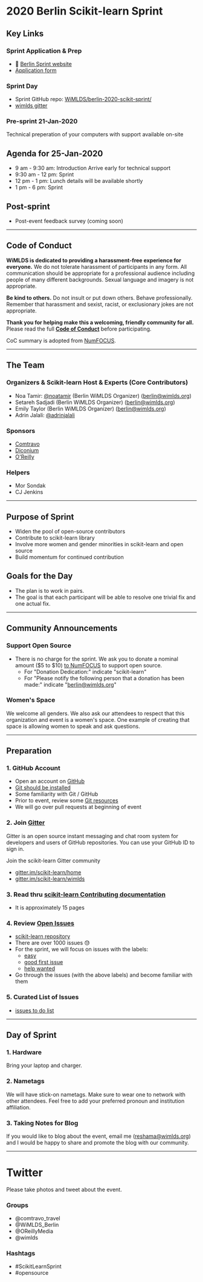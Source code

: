 # 2020 Berlin Scikit-learn Sprint

## Key Links

### Sprint Application & Prep
* :key: [Berlin Sprint website](https://sites.google.com/view/berlinscikitsprint/home) 
* [Application form](https://forms.gle/wcSe7Vyoeuhzxc689)

### Sprint Day
* Sprint GitHub repo: [WiMLDS/berlin-2020-scikit-sprint/](https://github.com/WiMLDS/berlin-2020-scikit-sprint)
* [wimlds gitter](https://gitter.im/scikit-learn/wimlds)

### Pre-sprint 21-Jan-2020
Technical preperation of your computers with support available on-site

## Agenda for 25-Jan-2020
- 9 am - 9:30 am: Introduction Arrive early for technical support
- 9:30 am - 12 pm: Sprint
- 12 pm - 1 pm: Lunch details will be available shortly
- 1 pm - 6 pm: Sprint

## Post-sprint
* Post-event feedback survey (coming soon)

----
## Code of Conduct
**WiMLDS is dedicated to providing a harassment-free experience for everyone.** We do not tolerate harassment of participants in any form. All communication should be appropriate for a professional audience including people of many different backgrounds. Sexual language and imagery is not appropriate.

**Be kind to others.** Do not insult or put down others. Behave professionally. Remember that harassment and sexist, racist, or exclusionary jokes are not appropriate.

**Thank you for helping make this a welcoming, friendly community for all.**  Please read the full [**Code of Conduct**](https://github.com/WiMLDS/starter-kit/wiki/Code-of-conduct) before participating.  

CoC summary is adopted from [NumFOCUS](https://numfocus.org/code-of-conduct).

---
## The Team

### Organizers & Scikit-learn Host & Experts (Core Contributors)
* Noa Tamir:  [@noatamir](https://twitter.com/noatamir) (Berlin WiMLDS Organizer) (berlin@wimlds.org)
* Setareh Sadjadi (Berlin WiMLDS Organizer) (berlin@wimlds.org)
* Emily Taylor (Berlin WiMLDS Organizer) (berlin@wimlds.org)
* Adrin Jalali:  [@adrinjalali](https://twitter.com/adrinjalali)

### Sponsors  
- [Comtravo](https://www.comtravo.com/de/)
- [Diconium](https://diconium.com/)
- [O'Reilly](https://www.oreilly.com/)


### Helpers
* Mor Sondak
* CJ Jenkins

---

## Purpose of Sprint
- Widen the pool of open-source contributors
- Contribute to scikit-learn library
- Involve more women and gender minorities in scikit-learn and open source
- Build momentum for continued contribution


## Goals for the Day
- The plan is to work in pairs. 
- The goal is that each participant will be able to resolve one trivial fix and one actual fix.

---

## Community Announcements

### Support Open Source
- There is no charge for the sprint. We ask you to donate a nominal amount ($5 to $10) [to NumFOCUS](https://numfocus.org/donate) to support open source.
  - For "Donation Dedication:"  indicate "scikit-learn"
  - For "Please notify the following person that a donation has been made:" indicate "berlin@wimlds.org"

### Women's Space
We welcome all genders.  We also ask our attendees to respect that this organization and event is a women's space.  One example of creating that space is allowing women to speak and ask questions.

---

## Preparation

### 1.  GitHub Account
- Open an account on [GitHub](https://github.com/)
- [Git should be installed](https://git-scm.com/book/en/v2/Getting-Started-Installing-Git)
- Some familiarity with Git / GitHub 
- Prior to event, review some [Git resources](https://github.com/reshamas/git-intro-workshop/blob/master/extra_resources/resource_git_tutorials.md) 
- We will go over pull requests at beginning of event

### 2.  Join [Gitter](https://gitter.im)
Gitter is an open source instant messaging and chat room system for developers and users of GitHub repositories.  You can use your GitHub ID to sign in. 

Join the scikit-learn Gitter community
* [gitter.im/scikit-learn/home](https://gitter.im/scikit-learn/home)
* [gitter.im/scikit-learn/wimlds](https://gitter.im/scikit-learn/wimlds)

### 3.  Read thru [scikit-learn Contributing documentation](http://scikit-learn.org/stable/developers/contributing.html)
* It is approximately 15 pages

### 4.  Review [Open Issues](https://github.com/scikit-learn/scikit-learn/issues) 
* [scikit-learn repository](https://github.com/scikit-learn/scikit-learn)
* There are over 1000 issues :sweat:
* For the sprint, we will focus on issues with the labels:  
    - [easy](https://github.com/scikit-learn/scikit-learn/issues?q=is%3Aissue+is%3Aopen+label%3AEasy)
    - [good first issue](https://github.com/scikit-learn/scikit-learn/issues?q=is%3Aissue+is%3Aopen+label%3A"good+first+issue")
    - [help wanted](https://github.com/scikit-learn/scikit-learn/issues?q=is%3Aissue+is%3Aopen+label%3A"help+wanted")
* Go through the issues (with the above labels) and become familiar with them 

### 5.  Curated List of Issues
- [issues to do list](https://github.com/WiMLDS/berlin-2020-scikit-sprint/projects/1)


---

## Day of Sprint

### 1.  Hardware
Bring your laptop and charger.

### 2.  Nametags
We will have stick-on nametags.  Make sure to wear one to network with other attendees.  Feel free to add your preferred pronoun and institution affiliation.

### 3.  Taking Notes for Blog
If you would like to blog about the event, email me (reshama@wimlds.org) and I would be happy to share and promote the blog with our community. 

---
# Twitter

Please take photos and tweet about the event.

### Groups

- @comtravo_travel
- @WiMLDS_Berlin
- @OReillyMedia
- @wimlds

### Hashtags

- #ScikitLearnSprint
- #opensource


